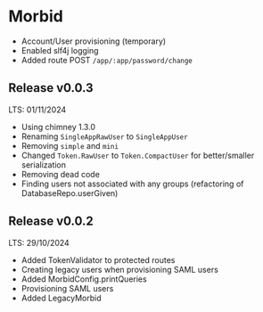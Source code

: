 # Morbid

 - Account/User provisioning (temporary)
 - Enabled slf4j logging
 - Added route POST `/app/:app/password/change`

## Release v0.0.3
LTS: 01/11/2024
 
 - Using chimney 1.3.0
 - Renaming `SingleAppRawUser` to `SingleAppUser`
 - Removing `simple` and `mini`
 - Changed `Token.RawUser` to `Token.CompactUser` for better/smaller serialization
 - Removing dead code
 - Finding users not associated with any groups (refactoring of DatabaseRepo.userGiven)

## Release v0.0.2
LTS: 29/10/2024

 - Added TokenValidator to protected routes
 - Creating legacy users when provisioning SAML users
 - Added MorbidConfig.printQueries
 - Provisioning SAML users
 - Added LegacyMorbid